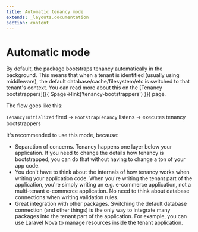 ```yaml
---
title: Automatic tenancy mode
extends: _layouts.documentation
section: content
---
```


# Automatic mode

By default, the package bootstraps tenancy automatically in the background. This means that when a tenant is identified (usually using middleware), the default database/cache/filesystem/etc is switched to that tenant's context. You can read more about this on the [Tenancy bootstrappers]({{ $page->link('tenancy-bootstrappers') }}) page.

The flow goes like this:

`TenancyInitialized` fired → `BootstrapTenancy` listens → executes tenancy bootstrappers

It's recommended to use this mode, because:

- Separation of concerns. Tenancy happens one layer below your application. If you need to change the details how tenancy is bootstrapped, you can do that without having to change a ton of your app code.
- You don't have to think about the internals of how tenancy works when writing your application code. When you're writing the tenant part of the application, you're simply writing an e.g. e-commerce application, not a multi-tenant e-commerce application. No need to think about database connections when writing validation rules.
- Great integration with other packages. Switching the default database connection (and other things) is the only way to integrate many packages into the tenant part of the application. For example, you can use Laravel Nova to manage resources inside the tenant application.